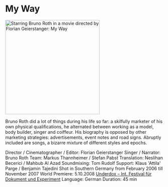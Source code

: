 
# My Way

<img src="/projekte/2007myway/myway_plakat223_600px.jpg" data-query="?300&amp;direct" width="300" alt="Starring Bruno Roth in a movie directed by Florian Geierstanger: My Way" />

Bruno Roth did a lot of things during his life so far: a skilfully marketer of his own physical qualifications, he alternated between working as a model, body builder, singer and coiffeur. His biography is opposed by other marketing strategies: advertisements, event notes and road signs. Abruptly included are songs, a bizarre mixture of different styles and epochs.

Director / Cinematographer / Editor: Florian Geierstanger Singer / Narrator: Bruno Roth Team: Markus Thannheimer / Stefan Pabst Translation: Neslihan Becerici / Mahbub Al Azad Soundmixing: Tom Rudolf Support: Klaus 'Attila' Parge / Benjamin Tajedini Shot in Southern Germany from February 2006 till November 2007 World Premiere: 5.10.2008 [Underdox – Int. Festival für Dokument und Experiment](http://www.underdox-festival.de/) Language: German Duration: 45 min
